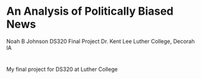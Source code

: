 # An Analysis of Politically Biased News
Noah B Johnson
DS320 Final Project
Dr. Kent Lee
Luther College, Decorah IA
#
My final project for DS320 at Luther College
